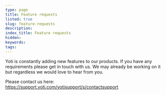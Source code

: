 ```yaml
---
type: page
title: Feature requests
listed: true
slug: feature-requests
description: 
index_title: Feature requests
hidden: 
keywords: 
tags: 
---
```


Yoti is constantly adding new features to our products. If you have any requirements please get in touch with us. We may already be working on it but regardless we would love to hear from you.

Please contact us here: https://support.yoti.com/yotisupport/s/contactsupport